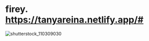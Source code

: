 # firey.   https://tanyareina.netlify.app/#
![shutterstock_110309030](https://user-images.githubusercontent.com/46335947/172543685-5435e6cb-c278-4c27-975a-c2dcd6d9f2ad.jpg)
